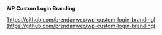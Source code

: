 **WP Custom Login Branding**

[https://github.com/brendanwex/wp-custom-login-branding](https://github.com/brendanwex/wp-custom-login-branding)